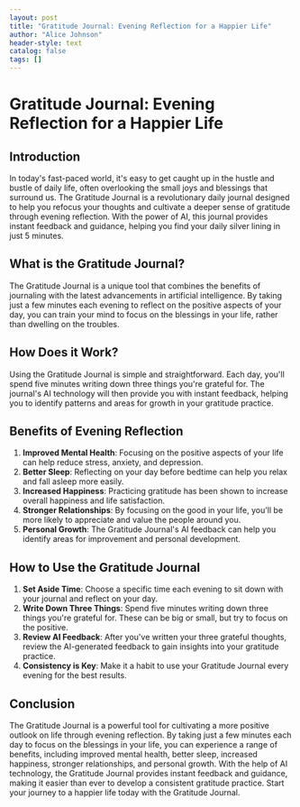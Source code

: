 ```yaml
---
layout: post
title: "Gratitude Journal: Evening Reflection for a Happier Life"
author: "Alice Johnson"
header-style: text
catalog: false
tags: []
---
```


# Gratitude Journal: Evening Reflection for a Happier Life

## Introduction

In today's fast-paced world, it's easy to get caught up in the hustle and bustle of daily life, often overlooking the small joys and blessings that surround us. The Gratitude Journal is a revolutionary daily journal designed to help you refocus your thoughts and cultivate a deeper sense of gratitude through evening reflection. With the power of AI, this journal provides instant feedback and guidance, helping you find your daily silver lining in just 5 minutes.

## What is the Gratitude Journal?

The Gratitude Journal is a unique tool that combines the benefits of journaling with the latest advancements in artificial intelligence. By taking just a few minutes each evening to reflect on the positive aspects of your day, you can train your mind to focus on the blessings in your life, rather than dwelling on the troubles.

## How Does it Work?

Using the Gratitude Journal is simple and straightforward. Each day, you'll spend five minutes writing down three things you're grateful for. The journal's AI technology will then provide you with instant feedback, helping you to identify patterns and areas for growth in your gratitude practice.

## Benefits of Evening Reflection

1. **Improved Mental Health**: Focusing on the positive aspects of your life can help reduce stress, anxiety, and depression.
2. **Better Sleep**: Reflecting on your day before bedtime can help you relax and fall asleep more easily.
3. **Increased Happiness**: Practicing gratitude has been shown to increase overall happiness and life satisfaction.
4. **Stronger Relationships**: By focusing on the good in your life, you'll be more likely to appreciate and value the people around you.
5. **Personal Growth**: The Gratitude Journal's AI feedback can help you identify areas for improvement and personal development.

## How to Use the Gratitude Journal

1. **Set Aside Time**: Choose a specific time each evening to sit down with your journal and reflect on your day.
2. **Write Down Three Things**: Spend five minutes writing down three things you're grateful for. These can be big or small, but try to focus on the positive.
3. **Review AI Feedback**: After you've written your three grateful thoughts, review the AI-generated feedback to gain insights into your gratitude practice.
4. **Consistency is Key**: Make it a habit to use your Gratitude Journal every evening for the best results.

## Conclusion

The Gratitude Journal is a powerful tool for cultivating a more positive outlook on life through evening reflection. By taking just a few minutes each day to focus on the blessings in your life, you can experience a range of benefits, including improved mental health, better sleep, increased happiness, stronger relationships, and personal growth. With the help of AI technology, the Gratitude Journal provides instant feedback and guidance, making it easier than ever to develop a consistent gratitude practice. Start your journey to a happier life today with the Gratitude Journal.
